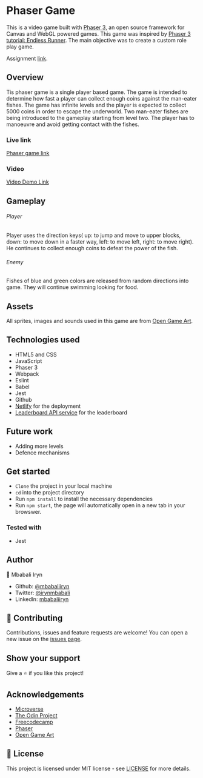 # Phaser Game


This is a video game built with [Phaser 3](https://phaser.io), an open source framework for Canvas and WebGL powered games. This game was inspired by [Phaser 3 tutorial: Endless Runner](http://phaser.io/tutorials/making-your-first-phaser-3-game/part1). The main objective was to create a custom role play game.

Assignment [link](https://www.notion.so/Platform-game-4a55a7d1fcc245bcb012c76814764712).

## Overview
Tis phaser game is a single player based game. The game is intended to determine how fast a player can collect enough coins against the man-eater fishes. The game has infinite levels and the player is  expected to collect 5000 coins in order to escape the underworld.
Two man-eater fishes are being introduced to the gameplay starting from level two. The player has to manoeuvre and avoid getting contact with the fishes.

### Live link

[Phaser game link](https://iryz-phasser-game.netlify.app)

### Video
[Video Demo Link]()


## Gameplay
###### Player
Player uses the direction keys( up: to jump and move to upper blocks, down: to move down in a faster way, left: to move left, right: to move right). He continues to collect enough coins to defeat the power of the fish.

###### Enemy
Fishes of blue and green colors are released from random directions into game. They will continue swimming looking for food.

## Assets
All sprites, images and sounds used in this game are from [Open Game Art](https://opengameart.org).

## Technologies used
* HTML5 and CSS
* JavaScript
* Phaser 3
* Webpack
* Eslint
* Babel
* Jest
* Github
* [Netlify](https://app.netlify.com/) for the deployment
* [Leaderboard API service](https://www.notion.so/Leaderboard-API-service-24c0c3c116974ac49488d4eb0267ade3) for the leaderboard

## Future work
- Adding more levels
- Defence mechanisms

## Get started
- `Clone` the project in your local machine
- `cd` into the project directory
- Run `npm install` to install the necessary dependencies
- Run `npm start`, the page will automatically open in a new tab in your browswer.

### Tested with 
- Jest

## Author

👤 Mbabali Iryn

- Github: [@mbabaliiryn](https://github.com/mbabaliiryn)
- Twitter: [@irynmbabali](https://twitter.com/irynmbabali)
- Linkedln: [mbabaliiryn](https://www.linkedin.com/in/mbabaliiryn)


## 🤝 Contributing

Contributions, issues and feature requests are welcome!
You can open a new issue on the [issues page](https://github.com/OlukaDenis/fitaita/issues).

## Show your support

Give a ⭐️ if you like this project!

## Acknowledgements
- [Microverse](https://www.microverse.org/)
- [The Odin Project](https://www.theodinproject.com/)
- [Freecodecamp](http://freecodecamp.org/)
- [Phaser](https://phaser.io)
- [Open Game Art](https://opengameart.org)

## 📝 License

This project is licensed under MIT license - see [LICENSE](/LICENSE) for more details.
